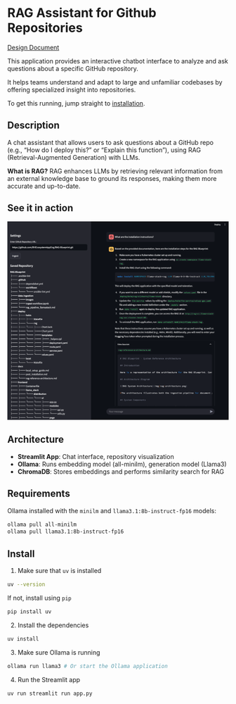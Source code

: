# RAG Assistant for Github Repositories

[Design Document](https://docs.google.com/document/d/1Bo_BkGSxWiDNKUSwEG-GPFBL6swkyRGxIxlsVxe085k/edit?usp=sharing)

This application provides an interactive chatbot interface to analyze and ask questions about a specific GitHub repository. 

It helps teams understand and adapt to large and unfamiliar codebases by offering specialized insight into repositories.

To get this running, jump straight to [installation](#install). 

## Description 
A chat assistant that allows users to ask questions about a GitHub repo (e.g., “How do I deploy this?” or “Explain this function”), using RAG (Retrieval-Augmented Generation) with LLMs.

**What is RAG?** RAG enhances LLMs by retrieving relevant information from an external knowledge base to ground its responses, making them more accurate and up-to-date.

## See it in action 

![demo](./images/demo.png)

## Architecture

- **Streamlit App**: Chat interface, repository visualization
- **Ollama**: Runs embedding model (all-minilm), generation model (Llama3) 
- **ChromaDB**: Stores embeddings and performs similarity search for RAG

## Requirements

Ollama installed with the `minilm` and `llama3.1:8b-instruct-fp16` models:
```sh
ollama pull all-minilm
ollama pull llama3.1:8b-instruct-fp16
```

## Install 

1. Make sure that `uv` is installed

```sh
uv --version
```

If not, install using `pip`

```sh
pip install uv
```

2. Install the dependencies

```sh
uv install
```

3. Make sure Ollama is running

```sh
ollama run llama3 # Or start the Ollama application
```

4. Run the Streamlit app
```sh
uv run streamlit run app.py
```